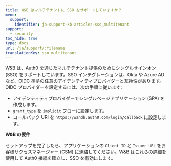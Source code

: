 ```yaml
---
title: W&B はマルチテナントに SSO をサポートしていますか？
menu:
  support:
    identifier: ja-support-kb-articles-sso_multitenant
support:
  - security
toc_hide: true
type: docs
url: /ja/support/:filename
translationKey: sso_multitenant
---
```

W&B は、Auth0 を通じたマルチテナント提供のためにシングルサインオン (SSO) をサポートしています。SSO インテグレーションは、Okta や Azure AD など、OIDC 準拠の任意のアイデンティティプロバイダーと互換性があります。OIDC プロバイダーを設定するには、次の手順に従います:

* アイデンティティプロバイダーでシングルページアプリケーション (SPA) を作成します。
* `grant_type` を `implicit` フローに設定します。
* コールバック URI を `https://wandb.auth0.com/login/callback` に設定します。

**W&B の要件**

セットアップを完了したら、アプリケーションの `Client ID` と `Issuer URL` をお客様サクセスマネージャー (CSM) に連絡してください。W&B はこれらの詳細を使用して Auth0 接続を確立し、SSO を有効にします。